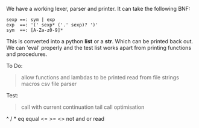 

We have a working lexer, parser and printer. It can take the following BNF:
   
    sexp ==: sym | exp
    exp  ==: '(' sexp* ('.' sexp)? ')'
    sym  ==: [A-Za-z0-9]*

This is converted into a python **list** or a **str**. Which can be printed back out. We can 'eval' properly and the test list works apart from printing functions and procedures. 

To Do:
  > allow functions and lambdas to be printed
  > read from file
  > strings
  > macros
  > csv file parser

Test:
  > call with current continuation
  > tail call optimisation


^ / * eq equal <= >= <> not and or read 

 
